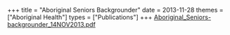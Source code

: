 +++
title = "Aboriginal Seniors Backgrounder"
date = 2013-11-28
themes = ["Aboriginal Health"]
types = ["Publications"]
+++
[Aboriginal_Seniors-backgrounder_14NOV2013.pdf](/files/Aboriginal_Seniors-backgrounder_14NOV2013.pdf)
